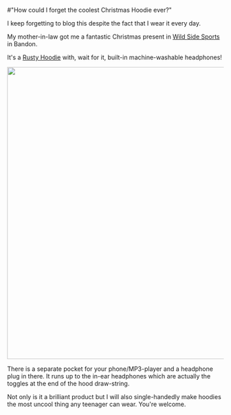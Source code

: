 #"How could I forget the coolest Christmas Hoodie ever?"

I keep forgetting to blog this despite the fact that I wear it every day.

My mother-in-law got me a fantastic Christmas present in <a href="https://www.facebook.com/WildSideSports">Wild Side Sports</a> in Bandon.

It's a <a href="http://rusty.com/us/mens/Wired-Series/Wired-2011">Rusty Hoodie</a> with, wait for it, built-in machine-washable headphones!

<a href="http://rusty.com/us/mens/Wired-Series/Wired-2011"><img class="size-full wp-image-498 aligncenter" title="Wired_r11110600_blk_f" src="https://s3-eu-west-1.amazonaws.com/conoroneill.net/wp-content/uploads/2012/01/Wired_r11110600_blk_f.jpg" alt="" width="600" height="678" /></a>

There is a separate pocket for your phone/MP3-player and a headphone plug in there. It runs up to the in-ear headphones which are actually the toggles at the end of the hood draw-string.

Not only is it a brilliant product but I will also single-handedly make hoodies the most uncool thing any teenager can wear. You're welcome.